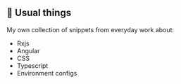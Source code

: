 ## 🍄 Usual things

My own collection of snippets from everyday work about:

- Rxjs
- Angular
- CSS
- Typescript
- Environment configs
